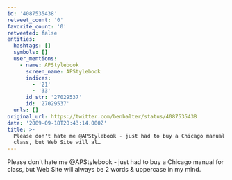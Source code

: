 ```yaml
---
id: '4087535438'
retweet_count: '0'
favorite_count: '0'
retweeted: false
entities:
  hashtags: []
  symbols: []
  user_mentions:
    - name: APStylebook
      screen_name: APStylebook
      indices:
        - '21'
        - '33'
      id_str: '27029537'
      id: '27029537'
  urls: []
original_url: https://twitter.com/benbalter/status/4087535438
date: '2009-09-18T20:43:14.000Z'
title: >-
  Please don't hate me @APStylebook - just had to buy a Chicago manual for
  class, but Web Site will al…
---
```


Please don't hate me @APStylebook - just had to buy a Chicago manual for class, but Web Site will always be 2 words & uppercase in my mind.